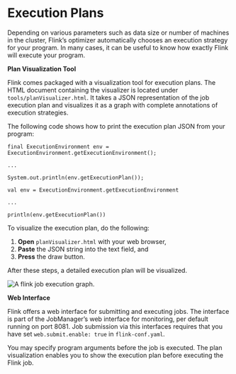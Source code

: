 

# Execution Plans

Depending on various parameters such as data size or number of machines in the cluster, Flink’s optimizer automatically chooses an execution strategy for your program. In many cases, it can be useful to know how exactly Flink will execute your program.

**Plan Visualization Tool**

Flink comes packaged with a visualization tool for execution plans. The HTML document containing the visualizer is located under `tools/planVisualizer.html`. It takes a JSON representation of the job execution plan and visualizes it as a graph with complete annotations of execution strategies.

The following code shows how to print the execution plan JSON from your program:



```
final ExecutionEnvironment env = ExecutionEnvironment.getExecutionEnvironment();

...

System.out.println(env.getExecutionPlan());
```





```
val env = ExecutionEnvironment.getExecutionEnvironment

...

println(env.getExecutionPlan())
```



To visualize the execution plan, do the following:

1.  **Open** `planVisualizer.html` with your web browser,
2.  **Paste** the JSON string into the text field, and
3.  **Press** the draw button.

After these steps, a detailed execution plan will be visualized.

![A flink job execution graph.](https://ci.apache.org/projects/flink/flink-docs-release-1.7/fig/plan_visualizer.png)

**Web Interface**

Flink offers a web interface for submitting and executing jobs. The interface is part of the JobManager’s web interface for monitoring, per default running on port 8081\. Job submission via this interfaces requires that you have set `web.submit.enable: true` in `flink-conf.yaml`.

You may specify program arguments before the job is executed. The plan visualization enables you to show the execution plan before executing the Flink job.

